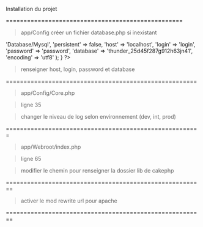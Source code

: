 Installation du projet 

==================================================

> app/Config 
> créer un fichier database.php si inexistant

<?php
class DATABASE_CONFIG {

	public $default = array(
		'datasource' => 'Database/Mysql',
		'persistent' => false,
		'host' => 'localhost',
		'login' => 'login',
		'password' => 'password',
		'database' => 'thunder_25d45f287g912h63jn41',
		'encoding' => 'utf8'
	);
}
?>
> renseigner host, login, password et database

======================================================

> app/Config/Core.php

> ligne 35 

> changer le niveau de log selon environnement (dev, int, prod)

=======================================================

> app/Webroot/index.php

> ligne 65

> modifier le chemin pour renseigner la dossier lib de cakephp

========================================================

> activer le mod rewrite url pour apache

========================================================
